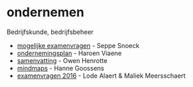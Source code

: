 # ondernemen
Bedrijfskunde, bedrijfsbeheer

* [mogelijke examenvragen](Examenvragen2017.md) - Seppe Snoeck
* [ondernemingsplan](ondernemingsplan-haroen) - Haroen Viaene
* [samenvatting](samenvatting-owen) - Owen Henrotte
* [mindmaps](mindmaps-hanne) - Hanne Goossens
* [examenvragen 2016](Examenvragen2016.md) - Lode Alaert & Maliek Meersschaert
